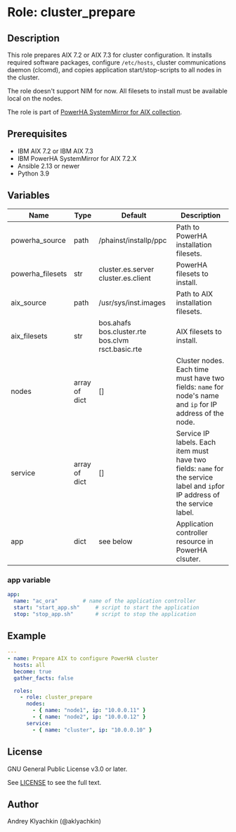 # Role: cluster_prepare

## Description

This role prepares AIX 7.2 or AIX 7.3 for cluster configuration. It installs required software packages, configure
```/etc/hosts```, cluster communications daemon (clcomd), and copies application start/stop-scripts to all nodes
in the cluster.

The role doesn't support NIM for now. All filesets to install must be available local on the nodes.

The role is part of [PowerHA SystemMirror for AIX collection](https://power-devops.github.io/powerha_aix).

## Prerequisites

- IBM AIX 7.2 or IBM AIX 7.3
- IBM PowerHA SystemMirror for AIX 7.2.X
- Ansible 2.13 or newer
- Python 3.9

## Variables

| Name | Type | Default | Description |
| ---- | ---- | ------- | ----------- |
| powerha_source | path | /phainst/installp/ppc | Path to PowerHA installation filesets. |
| powerha_filesets | str | cluster.es.server cluster.es.client | PowerHA filesets to install. |
| aix_source | path | /usr/sys/inst.images | Path to AIX installation filesets. |
| aix_filesets | str | bos.ahafs bos.cluster.rte bos.clvm rsct.basic.rte | AIX filesets to install. |
| nodes | array of dict | [] | Cluster nodes. Each time must have two fields: `name` for node's name and `ip` for IP address of the node. |
| service | array of dict | [] | Service IP labels. Each item must have two fields: `name` for the service label and `ip`for IP address of the service label. |
| app | dict | see below | Application controller resource in PowerHA clsuter. |

### app variable

```yaml
app:
  name: "ac_ora" 		# name of the application controller
  start: "start_app.sh" 	# script to start the application
  stop: "stop_app.sh"		# script to stop the application
```

## Example

```yaml
---
- name: Prepare AIX to configure PowerHA cluster
  hosts: all
  become: true
  gather_facts: false

  roles:
    - role: cluster_prepare
      nodes:
        - { name: "node1", ip: "10.0.0.11" }
        - { name: "node2", ip: "10.0.0.12" }
      service:
        - { name: "cluster", ip: "10.0.0.10" }
```

## License

GNU General Public License v3.0 or later.

See [LICENSE](https://www.gnu.org/licenses/gpl-3.0.txt) to see the full text.


## Author

Andrey Klyachkin (@aklyachkin)
